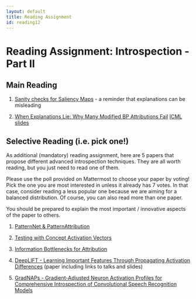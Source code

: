 ```yaml
---
layout: default
title: Reading Assignment
id: reading12
---
```



# Reading Assignment: Introspection - Part II

## Main Reading

1. [Sanity checks for Saliency Maps](https://arxiv.org/abs/1810.03292) - a reminder that explanations can be misleading

2. [When Explanations Lie: Why Many Modified BP Attributions Fail](https://arxiv.org/abs/1912.09818) [ICML slides](https://icml.cc/media/Slides/icml/2020/virtual(no-parent)-14-18-00UTC-5929-when_explanatio.pdf)

## Selective Reading (i.e. pick one!)

As additional (mandatory) reading assignment, here are 5 papers that propose different advanced introspection techniques. They are all worth reading, but you just need to read one of them.

Please use the poll provided on Mattermost to choose your paper by voting!
Pick the one you are most interested in unless it already has 7 votes. In that case, consider reading a less popular one because we are aiming for a balanced distribution. Of course, you can also read more than one paper.

You should be prepared to explain the most important / innovative aspects of the paper to others.

1. [PatternNet & PatternAttribution ](https://arxiv.org/abs/1705.05598)

2. [Testing with Concept Activation Vectors](https://towardsdatascience.com/tcav-interpretability-beyond-feature-attribution-79b4d3610b4d)

3. [Information Bottlenecks for Attribution](https://openreview.net/forum?id=S1xWh1rYwB)

4. [DeepLIFT - Learning Important Features Through Propagating Activation Differences](https://arxiv.org/abs/1704.02685) (paper including links to talks and slides)

5. [GradNAPs - Gradient-Adjusted Neuron Activation Profiles for Comprehensive Introspection of Convolutional Speech Recognition Models](https://arxiv.org/abs/2002.08125)
